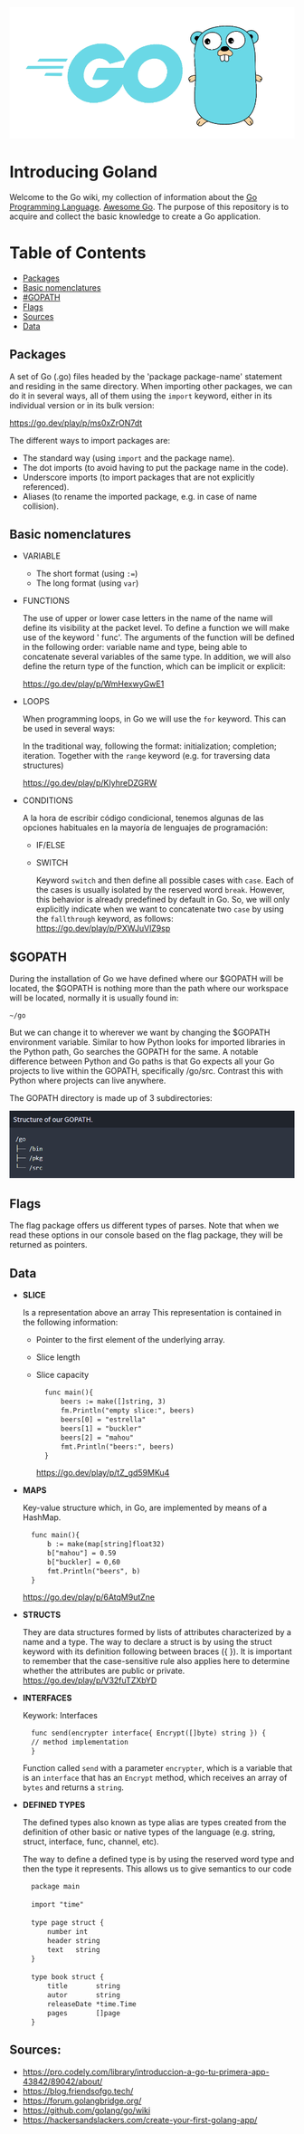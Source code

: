 ![](/images/gologo.png)

# **Introducing Goland**

Welcome to the Go wiki, my collection of information about the [Go Programming Language](https://go.dev/). [Awesome Go](http://awesome-go.com/). The purpose of this repository is to acquire and collect the basic knowledge to create a Go application.

# Table of Contents
- [Packages](#introducing-goland)
- [Basic nomenclatures](#basic-nomenclatures)
- [#GOPATH](#gopath)
- [Flags](#flags)
- [Sources](#sources)
- [Data](#data)


## Packages

A set of Go (.go) files headed by the 'package package-name' statement and residing in the same directory.
When importing other packages, we can do it in several ways, all of them using the `import` keyword, either in its individual version or in its bulk version:

https://go.dev/play/p/ms0xZrON7dt

The different ways to import packages are:

- The standard way (using `import` and the package name).
- The dot imports (to avoid having to put the package name in the code).
- Underscore imports (to import packages that are not explicitly referenced).
- Aliases (to rename the imported package, e.g. in case of name collision).

## Basic nomenclatures
- VARIABLE
    - The short format (using `:=`)
    - The long format (using `var`)
- FUNCTIONS

    The use of upper or lower case letters in the name of the name will define its visibility at the packet level.
    To define a function we will make use of the keyword ' func'. The arguments of the function will be defined in the following order: variable name and type, being able to concatenate several variables of the same type. In addition, we will also define the return type of the function, which can be implicit or explicit:

    https://go.dev/play/p/WmHexwyGwE1

- LOOPS

    When programming loops, in Go we will use the `for` keyword. This can be used in several ways:

    In the traditional way, following the format: initialization; completion; iteration.
    Together with the `range` keyword (e.g. for traversing data structures)

    https://go.dev/play/p/KIyhreDZGRW

- CONDITIONS

    A la hora de escribir código condicional, tenemos algunas de las opciones habituales en la mayoría de lenguajes de programación:

    - IF/ELSE
    - SWITCH

        Keyword `switch` and then define all possible cases with `case`. Each of the cases is usually isolated by the reserved word `break`. However, this behavior is already predefined by default in Go. So, we will only explicitly indicate when we want to concatenate two `case` by using the `fallthrough` keyword, as follows:
        https://go.dev/play/p/PXWJuVlZ9sp


## $GOPATH

During the installation of Go we have defined where our $GOPATH will be located, the $GOPATH is nothing more than the path where our workspace will be located, normally it is usually found in:

    ~/go

But we can change it to wherever we want by changing the $GOPATH environment variable.
Similar to how Python looks for imported libraries in the Python path, Go searches the GOPATH for the same. A notable difference between Python and Go paths is that Go expects all your Go projects to live within the GOPATH, specifically /go/src. Contrast this with Python where projects can live anywhere.

The GOPATH directory is made up of 3 subdirectories:

![](/images/2022-07-31-22-08-19.png)

## Flags
The flag package offers us different types of parses. Note that when we read these options in our console based on the flag package, they will be returned as pointers.

## Data
- **SLICE**

    Is a representation above an array
    This representation is contained in the following information:

    - Pointer to the first element of the underlying array.
    - Slice length
    - Slice capacity

            func main(){
                beers := make([]string, 3)
                fm.Println("empty slice:", beers)
                beers[0] = "estrella"
                beers[1] = "buckler"
                beers[2] = "mahou"
                fmt.Println("beers:", beers)
            }

        https://go.dev/play/p/tZ_gd59MKu4

- **MAPS**

   Key-value structure which, in Go, are implemented by means of a HashMap.

        func main(){
            b := make(map[string]float32)
            b["mahou"] = 0.59
            b["buckler] = 0,60
            fmt.Println("beers", b)
        }

    https://go.dev/play/p/6AtqM9utZne

- **STRUCTS**

    They are data structures formed by lists of attributes characterized by a name and a type. The way to declare a struct is by using the struct keyword with its definition following between braces ({ }). It is important to remember that the case-sensitive rule also applies here to determine whether the attributes are public or private.
    https://go.dev/play/p/V32fuTZXbYD

- **INTERFACES**

    Keywork: Interfaces

        func send(encrypter interface{ Encrypt([]byte) string }) {
        // method implementation
        }

    Function called `send` with a parameter `encrypter`, which is a variable that is an `interface` that has an `Encrypt` method, which receives an array of `bytes` and returns a `string`.

- **DEFINED TYPES**

    The defined types also known as type alias are types created from the definition of other basic or native types of the language (e.g. string, struct, interface, func, channel, etc).

    The way to define a defined type is by using the reserved word type and then the type it represents. This allows us to give semantics to our code

        package main

        import "time"

        type page struct {
            number int
            header string
            text   string
        }

        type book struct {
            title       string
            autor       string
            releaseDate *time.Time
            pages       []page
        }

        
## Sources:
- https://pro.codely.com/library/introduccion-a-go-tu-primera-app-43842/89042/about/
- https://blog.friendsofgo.tech/
- https://forum.golangbridge.org/
- https://github.com/golang/go/wiki
- https://hackersandslackers.com/create-your-first-golang-app/
    

